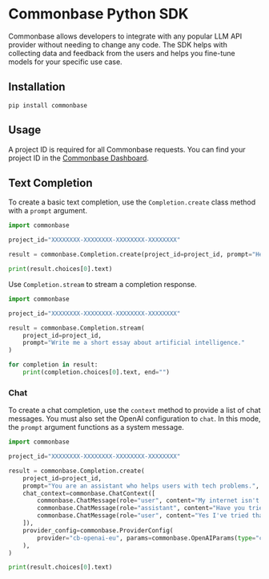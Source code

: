# Commonbase Python SDK

Commonbase allows developers to integrate with any popular LLM API provider
without needing to change any code. The SDK helps with collecting data and
feedback from the users and helps you fine-tune models for your specific use case.

## Installation

```
pip install commonbase
```

## Usage

A project ID is required for all Commonbase requests. You can find your project ID
in the [Commonbase Dashboard](https://commonbase.com/test-50727/project/test/overview).

## Text Completion

To create a basic text completion, use the `Completion.create` class method with a `prompt` argument.

```py
import commonbase

project_id="XXXXXXXX-XXXXXXXX-XXXXXXXX-XXXXXXXX"

result = commonbase.Completion.create(project_id=project_id, prompt="Hello!")

print(result.choices[0].text)
```

Use `Completion.stream` to stream a completion response.

```py
import commonbase

project_id="XXXXXXXX-XXXXXXXX-XXXXXXXX-XXXXXXXX"

result = commonbase.Completion.stream(
    project_id=project_id,
    prompt="Write me a short essay about artificial intelligence."
)

for completion in result:
    print(completion.choices[0].text, end="")
```

### Chat

To create a chat completion, use the `context` method to provide a list of chat messages.
You must also set the OpenAI configuration to `chat`. In this mode, the `prompt` argument
functions as a system message.

```py
import commonbase

project_id="XXXXXXXX-XXXXXXXX-XXXXXXXX-XXXXXXXX"

result = commonbase.Completion.create(
    project_id=project_id,
    prompt="You are an assistant who helps users with tech problems.",
    chat_context=commonbase.ChatContext([
        commonbase.ChatMessage(role="user", content="My internet isn't working."),
        commonbase.ChatMessage(role="assistant", content="Have you tried restarting your router?"),
        commonbase.ChatMessage(role="user", content="Yes I've tried that."),
    ]),
    provider_config=commonbase.ProviderConfig(
        provider="cb-openai-eu", params=commonbase.OpenAIParams(type="chat")
    ),
)

print(result.choices[0].text)
```
